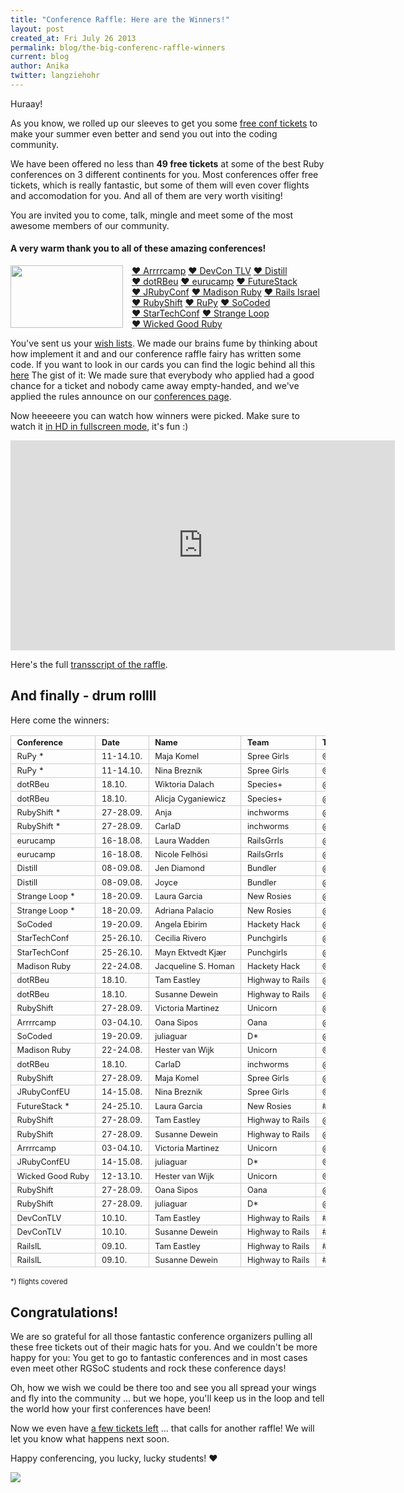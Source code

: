 ```yaml
---
title: "Conference Raffle: Here are the Winners!"
layout: post
created_at: Fri July 26 2013
permalink: blog/the-big-conferenc-raffle-winners
current: blog
author: Anika
twitter: langziehohr
---
```


<style>
  table {
    width: 100%;
    border-collapse: collapse;
  }
  th, td {
    width: 19%;
    text-align: left;
    border: 1px solid #ccc;
    padding: 0.25em 0.75em;
    font-size: 0.8em;
    white-space: nowrap;
  }
  th:nth-of-type(4), td:nth-of-type(4) {
    width: 24%;
  }
  .thanks img {
    margin-right: 1em;
  }
  .thanks a {
    white-space: nowrap;
  }
</style>

Huraay!

As you know, we rolled up our sleeves to get you some
[free conf tickets](http://railsgirlssummerofcode.org/conference/) to make your summer even better and send you out into the
coding community.

We have been offered no less than **49 free tickets** at some of the best Ruby
conferences on 3 different continents for you. Most conferences offer free
tickets, which is really fantastic, but some of them will even cover flights
and accomodation for you. And all of them are very worth visiting!

You are invited you to come, talk, mingle and meet some of the most awesome
members of our community.

#### A very warm thank you to all of these amazing conferences!

<p class="thanks">
  <img src="http://i717.photobucket.com/albums/ww173/prestonjjrtr/Thanks/thanks.gif" align="left" width="180" height="100">
  <a href="http://2013.arrrrcamp.be/">            &hearts; Arrrrcamp</a>
  <a href="http://devcon-oct13.events.co.il/">    &hearts; DevCon TLV</a>
  <a href="https://distill.engineyard.com/">      &hearts; Distill</a>
  <a href="http://www.dotrb.eu/">                 &hearts; dotRBeu</a>
  <a href="http://2013.eurucamp.org/">            &hearts; eurucamp</a>
  <a href="http://futurestack.io/">               &hearts; FutureStack</a>
  <a href="http://2013.jrubyconf.eu">             &hearts; JRubyConf</a>
  <a href="http://madisonruby.org/">              &hearts; Madison Ruby</a>
  <a href="http://railsisrael2013.events.co.il/"> &hearts; Rails Israel</a>
  <a href="http://rubyshift.org/">                &hearts; RubyShift</a>
  <a href="http://13.rupy.eu/">                   &hearts; RuPy</a>
  <a href="http://socoded.com/">                  &hearts; SoCoded</a>
  <a href="http://www.startechconf.com/">         &hearts; StarTechConf</a>
  <a href="https://thestrangeloop.com/">          &hearts; Strange Loop</a>
  <a href="http://wickedgoodruby.com/">           &hearts; Wicked Good Ruby</a>
</p>

You've sent us your [wish lists](https://twitter.com/search?q=rgsocconfs&src=typd).
We made our brains fume by thinking about how implement it and and our
conference raffle fairy has written some code.  If you want to look in our
cards you can find the logic behind all this
[here](https://github.com/rails-girls-summer-of-code/rgsoc-teams/blob/master/lib/confs.rb)
The gist of it: We made sure that everybody who applied had a good chance for a ticket and
nobody came away empty-handed, and we've applied the rules announce on our
[conferences page](http://railsgirlssummerofcode.org/conferences).

Now heeeeere you can watch how winners were picked. Make sure to watch it
[in HD in fullscreen mode](https://vimeo.com/71424538),
it's fun :)

<iframe src="http://player.vimeo.com/video/71424538" width="615" height="336" frameborder="0" allowFullScreen="allowFullScreen">
</iframe>

Here's the full [transscript of the raffle](https://gist.github.com/svenfuchs/e557df65a033367030c9).

## And finally - drum rollll

Here come the winners:

| Conference        | Date      | Name                | Team             | Twitter          |
| ----------------- | --------- | ------------------- | -----------------| ---------------- |
| RuPy \*           | 11-14.10. | Maja Komel          | Spree Girls      | @RuPy            |
| RuPy \*           | 11-14.10. | Nina Breznik        | Spree Girls      | @RuPy            |
| dotRBeu           | 18.10.    | Wiktoria Dalach     | Species+         | @dotRBeu         |
| dotRBeu           | 18.10.    | Alicja Cyganiewicz  | Species+         | @dotRBeu         |
| RubyShift \*      | 27-28.09. | Anja                | inchworms        | @rubyshift       |
| RubyShift \*      | 27-28.09. | CarlaD              | inchworms        | @rubyshift       |
| eurucamp          | 16-18.08. | Laura Wadden        | RailsGrrls       | @eurucamp        |
| eurucamp          | 16-18.08. | Nicole Felhösi      | RailsGrrls       | @eurucamp        |
| Distill           | 08-09.08. | Jen Diamond         | Bundler          | @distill         |
| Distill           | 08-09.08. | Joyce               | Bundler          | @distill         |
| Strange Loop \*   | 18-20.09. | Laura Garcia        | New Rosies       | @strangeloop_stl |
| Strange Loop \*   | 18-20.09. | Adriana Palacio     | New Rosies       | @strangeloop_stl |
| SoCoded           | 19-20.09. | Angela Ebirim       | Hackety Hack     | @socodedconf     |
| StarTechConf      | 25-26.10. | Cecilia Rivero      | Punchgirls       | @startechconf    |
| StarTechConf      | 25-26.10. | Mayn Ektvedt Kjær   | Punchgirls       | @startechconf    |
| Madison Ruby      | 22-24.08. | Jacqueline S. Homan | Hackety Hack     | @MadisonRuby     |
| dotRBeu           | 18.10.    | Tam Eastley         | Highway to Rails | @dotRBeu         |
| dotRBeu           | 18.10.    | Susanne Dewein      | Highway to Rails | @dotRBeu         |
| RubyShift         | 27-28.09. | Victoria Martinez   | Unicorn          | @rubyshift       |
| Arrrrcamp         | 03-04.10. | Oana Sipos          | Oana             | @arrrrcamp       |
| SoCoded           | 19-20.09. | juliaguar           | D\*              | @socodedconf     |
| Madison Ruby      | 22-24.08. | Hester van Wijk     | Unicorn          | @MadisonRuby     |
| dotRBeu           | 18.10.    | CarlaD              | inchworms        | @dotRBeu         |
| RubyShift         | 27-28.09. | Maja Komel          | Spree Girls      | @rubyshift       |
| JRubyConfEU       | 14-15.08. | Nina Breznik        | Spree Girls      | @JRubyConfEU     |
| FutureStack \*    | 24-25.10. | Laura Garcia        | New Rosies       | #futurestack     |
| RubyShift         | 27-28.09. | Tam Eastley         | Highway to Rails | @rubyshift       |
| RubyShift         | 27-28.09. | Susanne Dewein      | Highway to Rails | @rubyshift       |
| Arrrrcamp         | 03-04.10. | Victoria Martinez   | Unicorn          | @arrrrcamp       |
| JRubyConfEU       | 14-15.08. | juliaguar           | D\*              | @JRubyConfEU     |
| Wicked Good Ruby  | 12-13.10. | Hester van Wijk     | Unicorn          | @WickedGoodRuby  |
| RubyShift         | 27-28.09. | Oana Sipos          | Oana             | @rubyshift       |
| RubyShift         | 27-28.09. | juliaguar           | D\*              | @rubyshift       |
| DevConTLV         | 10.10.    | Tam Eastley         | Highway to Rails | #DevconTLV       |
| DevConTLV         | 10.10.    | Susanne Dewein      | Highway to Rails | #DevconTLV       |
| RailsIL           | 09.10.    | Tam Eastley         | Highway to Rails | #RailsIL         |
| RailsIL           | 09.10.    | Susanne Dewein      | Highway to Rails | #RailsIL         |

<p style="font-size: 0.8em;">&#42;) flights covered</p>

## Congratulations!

We are so grateful for all those fantastic conference organizers pulling all
these free tickets out of their magic hats for you. And we couldn't be more
happy for you: You get to go to fantastic conferences and in most cases even
meet other RGSoC students and rock these conference days!

Oh, how we wish we could be there too and see you all spread your wings and
fly into the community ... but we hope, you'll keep us in the loop and tell
the world how your first conferences have been!

Now we even have
[a few tickets left](https://gist.github.com/svenfuchs/da286e31644172928958) ...
that calls for another raffle! We will let you know what happens next soon.

Happy conferencing, you lucky, lucky students! &hearts;

![](http://s3.favim.com/orig/40/caroo-cat-cats-computer-cute-Favim.com-337157.jpg)


